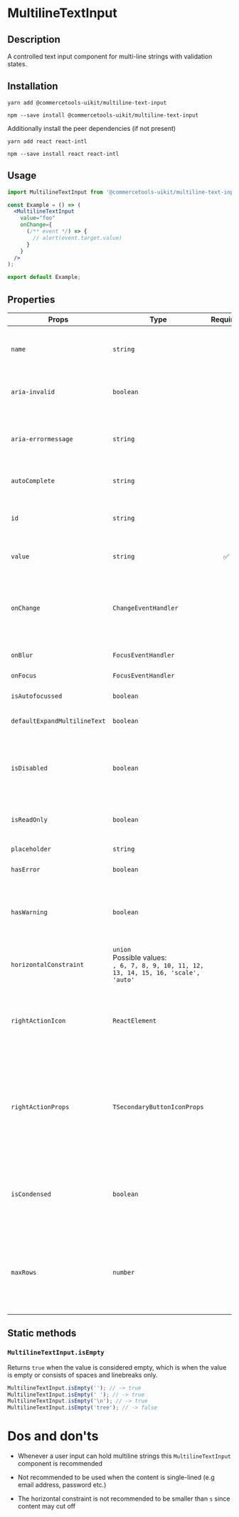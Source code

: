 <!-- THIS IS AN AUTOGENERATED FILE. DO NOT EDIT THIS FILE DIRECTLY. -->
<!-- This file is created by the `yarn generate-readme` script. -->

# MultilineTextInput

## Description

A controlled text input component for multi-line strings with validation states.

## Installation

```
yarn add @commercetools-uikit/multiline-text-input
```

```
npm --save install @commercetools-uikit/multiline-text-input
```

Additionally install the peer dependencies (if not present)

```
yarn add react react-intl
```

```
npm --save install react react-intl
```

## Usage

```jsx
import MultilineTextInput from '@commercetools-uikit/multiline-text-input';

const Example = () => (
  <MultilineTextInput
    value="foo"
    onChange={
      (/** event */) => {
        // alert(event.target.value)
      }
    }
  />
);

export default Example;
```

## Properties

| Props                        | Type                                                                                         | Required | Default | Description                                                                                                                                                   |
| ---------------------------- | -------------------------------------------------------------------------------------------- | :------: | ------- | ------------------------------------------------------------------------------------------------------------------------------------------------------------- |
| `name`                       | `string`                                                                                     |          |         | Used as HTML name of the input component. property                                                                                                            |
| `aria-invalid`               | `boolean`                                                                                    |          |         | Indicate if the value entered in the input is invalid.                                                                                                        |
| `aria-errormessage`          | `string`                                                                                     |          |         | HTML ID of an element containing an error message related to the input.                                                                                       |
| `autoComplete`               | `string`                                                                                     |          |         | Used as HTML `autocomplete` property                                                                                                                          |
| `id`                         | `string`                                                                                     |          |         | Used as HTML id property. An id is auto-generated when it is not specified.                                                                                   |
| `value`                      | `string`                                                                                     |    ✅    |         | Value of the input component.                                                                                                                                 |
| `onChange`                   | `ChangeEventHandler`                                                                         |          |         | Called with an event containing the new value. Required when input is not read only. Parent should pass it back as value.                                     |
| `onBlur`                     | `FocusEventHandler`                                                                          |          |         | Called when input is blurred                                                                                                                                  |
| `onFocus`                    | `FocusEventHandler`                                                                          |          |         | Called when input is focused                                                                                                                                  |
| `isAutofocussed`             | `boolean`                                                                                    |          |         | Focus the input on initial render                                                                                                                             |
| `defaultExpandMultilineText` | `boolean`                                                                                    |          | `false` | Expands multiline text input initially                                                                                                                        |
| `isDisabled`                 | `boolean`                                                                                    |          |         | Indicates that the input cannot be modified (e.g not authorized, or changes currently saving).                                                                |
| `isReadOnly`                 | `boolean`                                                                                    |          |         | Indicates that the field is displaying read-only content                                                                                                      |
| `placeholder`                | `string`                                                                                     |          |         | Placeholder text for the input                                                                                                                                |
| `hasError`                   | `boolean`                                                                                    |          |         | Indicates that input has errors                                                                                                                               |
| `hasWarning`                 | `boolean`                                                                                    |          |         | Control to indicate on the input if there are selected values that are potentially invalid                                                                    |
| `horizontalConstraint`       | `union`<br/>Possible values:<br/>`, 6, 7, 8, 9, 10, 11, 12, 13, 14, 15, 16, 'scale', 'auto'` |          |         | Horizontal size limit of the input fields.                                                                                                                    |
| `rightActionIcon`            | `ReactElement`                                                                               |          |         | Custom action icon to be displayed on the right side of the input.&#xA;**Will only show**, if `rightActionProps` is provided.                                 |
| `rightActionProps`           | `TSecondaryButtonIconProps`                                                                  |          |         | Props for the right-action icon-button. Required when rightActionIcon is provided.&#xA;At least a `label` and an `onClick` prop/function need to be provided. |
| `isCondensed`                | `boolean`                                                                                    |          |         | Set this to `true` to reduce the paddings of the input allowing the input to display&#xA;more data in less space.                                             |
| `maxRows`                    | `number`                                                                                     |          |         | Set this to value to determine the maximum text rows of the text area.&#xA;Any text overflow past this row number would implement a scroll                    |

## Static methods

### `MultilineTextInput.isEmpty`

Returns `true` when the value is considered empty, which is when the value is empty or consists of spaces and linebreaks only.

```js
MultilineTextInput.isEmpty(''); // -> true
MultilineTextInput.isEmpty(' '); // -> true
MultilineTextInput.isEmpty('\n'); // -> true
MultilineTextInput.isEmpty('tree'); // -> false
```

# Dos and don'ts

- Whenever a user input can hold multiline strings this `MultilineTextInput` component is recommended

- Not recommended to be used when the content is single-lined (e.g email address, password etc.)

- The horizontal constraint is not recommended to be smaller than `s` since content may cut off
